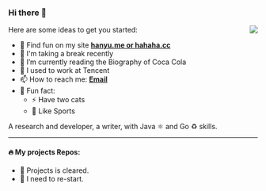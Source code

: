 ### Hi there 👋

<!--  <img align="right" src="https://github-readme-stats.vercel.app/api?username=okhanyu&title_color=fff&text_color=fff&icon_color=ccc&bg_color=000&hide_title=true&show_icons=true" /> -->


<!--  **okhanyu/okhanyu** is a ✨ _special_ ✨ repository because its `README.md` (this file) appears on your GitHub profile. -->

<img align="right" src="https://github-readme-stats.vercel.app/api?username=okhanyu&show_icons=true&count_private=true&hide_border=true&cache_seconds=1900"/> 

Here are some ideas to get you started:

- 🍭 Find fun on my site [**hanyu.me or hahaha.cc**](https://hahaha.cc)
- 🌱 I'm taking a break recently
- 💬 I’m currently reading the Biography of Coca Cola
- 🔭 I used to work at Tencent
- 📫 How to reach me:  [**Email**](mailto:hi@hanyu.me)
- 👨‍ Fun fact: 
  - ⚡ Have two cats
  - 🥊 Like Sports
  




<!-- [![okhanyu github stats](https://github-readme-stats.vercel.app/api?username=okhanyu)](https://github.com/okhanyu) -->

A research and developer, a writer, with Java ⚛️ and Go ♻️ skills.

---

#### 🔥 My projects Repos:
- 🌱 Projects is cleared.
- 🔰 I need to re-start.

